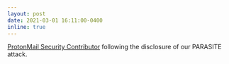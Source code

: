 ```yaml
---
layout: post
date: 2021-03-01 16:11:00-0400
inline: true
---
```


[ProtonMail Security Contributor](https://proton.me/news/protonmail-security-contributors) following the disclosure of our PARASITE attack.